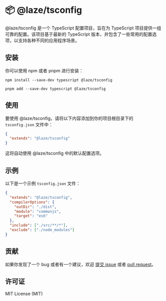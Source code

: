# 📦 @laze/tsconfig

@laze/tsconfig 是一个 TypeScript 配置项目，旨在为 TypeScript 项目提供一组可靠的配置。该项目基于最新的 TypeScript 版本，并包含了一些常用的配置选项，以支持各种不同的应用程序场景。

## 安装

你可以使用 npm 或者 pnpm 进行安装：

```shell
npm install --save-dev typescript @laze/tsconfig
```

```shell
pnpm add --save-dev typescript @laze/tsconfig
```

## 使用

要使用 @laze/tsconfig，请将以下内容添加到你的项目根目录下的 `tsconfig.json` 文件中：

```json
{
  "extends": "@laze/tsconfig"
}
```

这将自动使用 @laze/tsconfig 中的默认配置选项。

## 示例

以下是一个示例 `tsconfig.json` 文件：

```json
{
  "extends": "@laze/tsconfig",
  "compilerOptions": {
    "outDir": "./dist",
    "module": "commonjs",
    "target": "es6"
  },
  "include": ["./src/**/*"],
  "exclude": ["./node_modules"]
}
```

## 贡献

如果你发现了一个 bug 或者有一个建议，欢迎 [提交 issue](https://github.com/laze/issues) 或者 [pull request](https://github.com/laze/pulls)。

## 许可证

MIT License (MIT)
